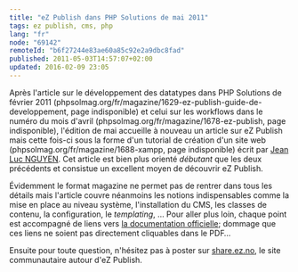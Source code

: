 ```yaml
---
title: "eZ Publish dans PHP Solutions de mai 2011"
tags: ez publish, cms, php
lang: "fr"
node: "69142"
remoteId: "b6f27244e83ae60a85c92e2a9dbc8fad"
published: 2011-05-03T14:57:07+02:00
updated: 2016-02-09 23:05
---
```


Après l'article sur le développement des datatypes dans PHP Solutions de février
2011 (phpsolmag.org/fr/magazine/1629-ez-publish-guide-de-developpement, page
indisponible) et celui sur les workflows dans le numéro du mois d'avril
(phpsolmag.org/fr/magazine/1678-ez-publish, page indisponible), l'édition de mai
accueille à nouveau un article sur eZ Publish mais cette fois-ci sous la forme
d'un tutorial de création d'un site web (phpsolmag.org/fr/magazine/1688-xampp,
page indisponible) écrit par [Jean Luc NGUYEN](http://www.acidre.com/). Cet
article est bien plus orienté *débutant* que les deux précédents et consistue un
excellent moyen de découvrir eZ Publish.

Évidemment le format magazine ne permet pas de rentrer dans tous les détails
mais l'article couvre néanmoins les notions indispensables comme la mise en
place au niveau système, l'installation du CMS, les classes de contenu, la
configuration, le *templating*, … Pour aller plus loin, chaque point est
accompagné de liens vers [la documentation
officielle](http://doc.ez.no/eZ-Publish/Technical-manual/4.5); dommage que ces
liens ne soient pas directement cliquables dans le PDF…


Ensuite pour toute question, n'hésitez pas à poster sur
[share.ez.no](http://share.ez.no/), le site communautaire autour d'eZ Publish.


